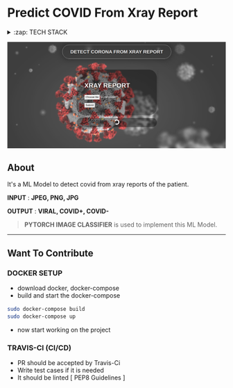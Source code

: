 # Predict COVID From Xray Report

<details>
  <summary>:zap: TECH STACK</summary>
  <div style="display:flex;justify-content:space-around">
  
  <img  title="Django" src="https://icon-library.com/images/django-icon/django-icon-0.jpg" width="70px" height="70px" style="margin-right:5px;" />
   
  <img  title="Postgresql" src="https://pbs.twimg.com/media/EGc7jg4XoAA0bez.png" height="70px" style="margin-right:5px;" />
  <!--
  <img  title="Scikit Learn" src="https://www.analyticsvidhya.com/wp-content/uploads/2015/01/scikit-learn-logo.png" height="70px" style="margin-right:5px;" />
  -->
  <img  title="PY Torch" src="https://miro.medium.com/max/2440/1*ptGydg-rxqLVD_mQxQzKlg.png" height="70px" style="margin-right:5px;" />
  <img  title="Docker" src="https://pbs.twimg.com/profile_images/1273307847103635465/lfVWBmiW_400x400.png" height="70px" style="margin-right:5px;" />
<img  title="PY Torch" src="https://miro.medium.com/max/3006/1*U62uxIOclJe-Lyre14p_rQ.png" height="70px" style="margin-right:5px;" />
</div>
</details>

![Covid Prediction](staticfiles/corona.png)

## About
It's a ML Model to detect covid from xray reports of the patient.

**INPUT** : **JPEG, PNG, JPG**

**OUTPUT** : **VIRAL, COVID+, COVID-**

> **PYTORCH IMAGE CLASSIFIER** is used to implement this ML Model.
---
## Want To Contribute
### DOCKER SETUP
* download docker, docker-compose
* build and start the docker-compose
```bash
sudo docker-compose build
sudo docker-compose up
```
* now start working on the project

### TRAVIS-CI (CI/CD)
* PR should be accepted by Travis-Ci
* Write test cases if it is needed
* It should be linted [ PEP8 Guidelines ]


